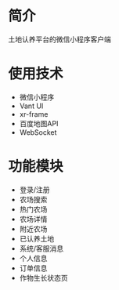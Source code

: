 # 简介
土地认养平台的微信小程序客户端

# 使用技术
- 微信小程序
- Vant UI
- xr-frame
- 百度地图API
- WebSocket

# 功能模块
- 登录/注册
- 农场搜索
- 热门农场
- 农场详情
- 附近农场
- 已认养土地
- 系统/客服消息
- 个人信息
- 订单信息
- 作物生长状态页